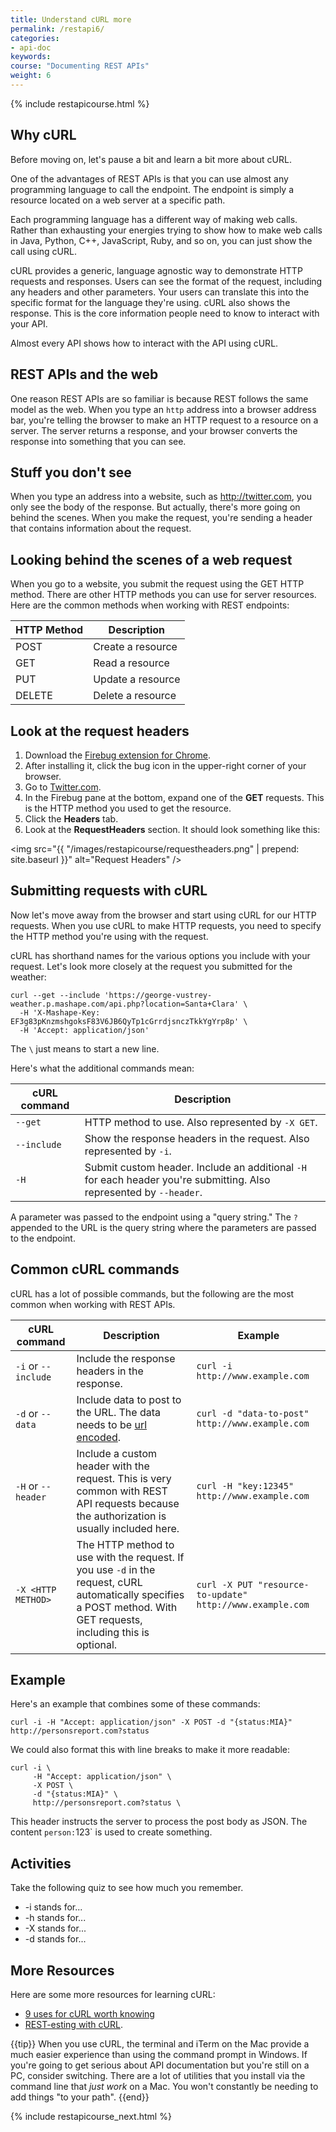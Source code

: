```yaml
---
title: Understand cURL more
permalink: /restapi6/
categories:
- api-doc
keywords: 
course: "Documenting REST APIs"
weight: 6
---
```

{% include restapicourse.html %}

## Why cURL

Before moving on, let's pause a bit and learn a bit more about cURL. 

One of the advantages of REST APIs is that you can use almost any programming language to call the endpoint. The endpoint is simply a resource located on a web server at a specific path.

Each programming language has a different way of making web calls. Rather than exhausting your energies trying to show how to make web calls in Java, Python, C++, JavaScript, Ruby, and so on, you can just show the call using cURL. 
 
cURL provides a generic, language agnostic way to demonstrate HTTP requests and responses. Users can see the format of the request, including any headers and other parameters. Your users can translate this into the specific format for the language they're using. cURL also shows the response. This is the core information people need to know to interact with your API.

Almost every API shows how to interact with the API using cURL.

## REST APIs and the web

One reason REST APIs are so familiar is because REST follows the same model as the web. When you type an `http` address into a browser address bar, you're telling the browser to make an HTTP request to a resource on a server. The server returns a response, and your browser converts the response into something that you can see. 

## Stuff you don't see

When you type an address into a website, such as http://twitter.com, you only see the body of the response. But actually, there's more going on behind the scenes. When you make the request, you're sending a header that contains information about the request. 

## Looking behind the scenes of a web request

When you go to a website, you submit the request using the GET HTTP method. There are other HTTP methods you can use for server resources. Here are the common methods when working with REST endpoints:

| HTTP Method | Description |
|-----|------|
| POST | Create a resource |
| GET | Read a resource |
| PUT | Update a resource |
| DELETE | Delete a resource |

## Look at the request headers

1. Download the [Firebug extension for Chrome](https://getfirebug.com/releases/lite/chrome/).
2. After installing it, click the bug icon in the upper-right corner of your browser.
3. Go to [Twitter.com](http://twitter.com).
4. In the Firebug pane at the bottom, expand one of the **GET** requests. This is the HTTP method you used to get the resource.
5. Click the **Headers** tab. 
5. Look at the **RequestHeaders** section. It should look something like this:

<img src="{{ "/images/restapicourse/requestheaders.png" | prepend: site.baseurl }}" alt="Request Headers" />

## Submitting requests with cURL

Now let's move away from the browser and start using cURL for our HTTP requests. When you use cURL to make HTTP requests, you need to specify the HTTP method you're using with the request. 

cURL has shorthand names for the various options you include with your request. Let's look more closely at the request you submitted for the weather:

```
curl --get --include 'https://george-vustrey-weather.p.mashape.com/api.php?location=Santa+Clara' \
  -H 'X-Mashape-Key: EF3g83pKnzmshgoksF83V6JB6QyTp1cGrrdjsnczTkkYgYrp8p' \
  -H 'Accept: application/json'
```
The `\` just means to start a new line. 

Here's what the additional commands mean:

| cURL command | Description |
|---------|---------|
| `--get` | HTTP method to use. Also represented by `-X GET`. |
| `--include` | Show the response headers in the request. Also represented by `-i`. |
| `-H` | Submit custom header. Include an additional `-H` for each header you're submitting. Also represented by `--header`. |

A parameter was passed to the endpoint using a "query string." The `?` appended to the URL is the query string where the parameters are passed to the endpoint.

## Common cURL commands

cURL has a lot of possible commands, but the following are the most common when working with REST APIs.

| cURL command | Description | Example |
|---------|---------|--------|
| `-i` or `--include` | Include the response headers in the response. | `curl -i http://www.example.com` |
| `-d` or `--data`  | Include data to post to the URL. The data needs to be [url encoded](http://www.w3schools.com/tags/ref_urlencode.asp). | `curl -d "data-to-post" http://www.example.com`   |
| `-H` or `--header` | Include a custom header with the request. This is very common with REST API requests because the authorization is usually included here. | `curl -H "key:12345" http://www.example.com`   |
| `-X <HTTP METHOD>` | The HTTP method to use with the request. If you use `-d` in the request, cURL automatically specifies a POST method. With GET requests, including this is optional. | `curl -X PUT "resource-to-update" http://www.example.com`    |

## Example

Here's an example that combines some of these commands:

```
curl -i -H "Accept: application/json" -X POST -d "{status:MIA}" http://personsreport.com?status  
```

We could also format this with line breaks to make it more readable:

```
curl -i \
     -H "Accept: application/json" \
     -X POST \
     -d "{status:MIA}" \
     http://personsreport.com?status \
```

This header instructs the server to process the post body as JSON. The content `person:`123` is used to create something.
 
## Activities

Take the following quiz to see how much you remember. 

* -i stands for...
* -h stands for...
* -X stands for...
* -d stands for...

## More Resources

Here are some more resources for learning cURL: 

* [9 uses for cURL worth knowing](http://httpkit.com/resources/HTTP-from-the-Command-Line/) 
* [REST-esting with cURL](http://blogs.plexibus.com/2009/01/15/rest-esting-with-curl/).

{{tip}} When you use cURL, the terminal and iTerm on the Mac provide a much easier experience than using the command prompt in Windows. If you're going to get serious about API documentation but you're still on a PC, consider switching. There are a lot of utilities that you install via the command line that <i>just work</i> on a Mac. You won't constantly be needing to add things "to your path". {{end}}

{% include restapicourse_next.html %}



